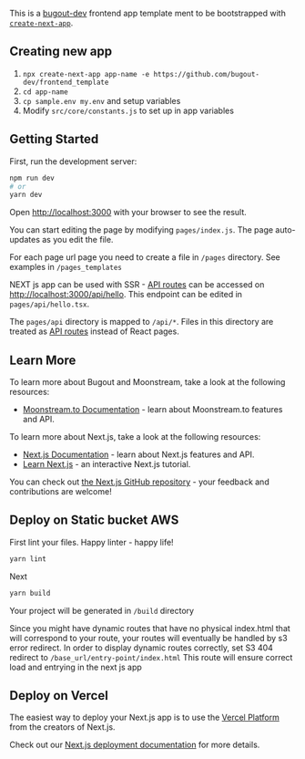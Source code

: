 This is a [bugout-dev](https://github.com/bugout-dev) frontend app template ment to be bootstrapped with [`create-next-app`](https://github.com/vercel/next.js/tree/canary/packages/create-next-app).

## Creating new app

1. `npx create-next-app app-name -e https://github.com/bugout-dev/frontend_template`
2. `cd app-name`
3. `cp sample.env my.env` and setup variables
4.  Modify `src/core/constants.js` to set up in app variables 

## Getting Started

First, run the development server:

```bash
npm run dev
# or
yarn dev
```

Open [http://localhost:3000](http://localhost:3000) with your browser to see the result.

You can start editing the page by modifying `pages/index.js`. The page auto-updates as you edit the file.

For each page url page you need to create a file in `/pages` directory. See examples in `/pages_templates`


NEXT js app can be used with SSR - [API routes](https://nextjs.org/docs/api-routes/introduction) can be accessed on [http://localhost:3000/api/hello](http://localhost:3000/api/hello). This endpoint can be edited in `pages/api/hello.tsx`.

The `pages/api` directory is mapped to `/api/*`. Files in this directory are treated as [API routes](https://nextjs.org/docs/api-routes/introduction) instead of React pages.

## Learn More

To learn more about Bugout and Moonstream, take a look at the following resources:
- [Moonstream.to Documentation](https://moonstream.to/docs) - learn about Moonstream.to features and API.

To learn more about Next.js, take a look at the following resources:

- [Next.js Documentation](https://nextjs.org/docs) - learn about Next.js features and API.
- [Learn Next.js](https://nextjs.org/learn) - an interactive Next.js tutorial.

You can check out [the Next.js GitHub repository](https://github.com/vercel/next.js/) - your feedback and contributions are welcome!

## Deploy on Static bucket AWS

First lint your files. Happy linter - happy life! 
```bash
yarn lint
```
Next
```bash
yarn build
```
Your project will be generated in `/build` directory

Since you might have dynamic routes that have no physical index.html that will correspond to your route, your routes will eventually be handled by s3 error redirect. 
In order to display dynamic routes correctly, set S3 404 redirect to `/base_url/entry-point/index.html` This route will ensure correct load and entrying in the next js app

## Deploy on Vercel

The easiest way to deploy your Next.js app is to use the [Vercel Platform](https://vercel.com/new?utm_medium=default-template&filter=next.js&utm_source=create-next-app&utm_campaign=create-next-app-readme) from the creators of Next.js.

Check out our [Next.js deployment documentation](https://nextjs.org/docs/deployment) for more details.
